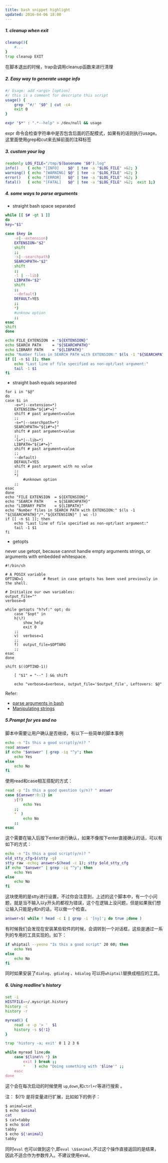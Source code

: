 ```yaml
---
title: bash snippet highlight
updated: 2016-04-06 18:00
---
```


##### 1. cleanup when exit

```bash
cleanup(){
	#...	
}
trap cleanup EXIT
```

在脚本退出的时候，trap会调用cleanup函数来进行清理


##### 2. Easy way to generate usage info

```bash
#/ Usage: add <args> [option]
#/ this is a comment for descripte this script
usage() {
	grep '^#/' "$0" | cut -c4-
	exit 0	
}

expr "$*" : ".*--help" > /dev/null && usage
```

expr 命令会检查字符串中是否包含后面的匹配模式，如果有的话则执行usage。这里面使用grep和cut来去掉前面的注释标签

##### 3. custom your log 

```bash
readonly LOG_FILE="/tmp/$(basename "$0").log"
info()	  { echo "[INFO]    $@" | tee -a "$LOG_FILE" >&2; }
warning() { echo "[WARNING] $@" | tee -a "$LOG_FILE" >&2; }
error()   { echo "[ERROR]   $@" | tee -a "$LOG_FILE" >&2; }
fatal()   { echo "[FATAL]   $@" | tee -a "$LOG_FILE" >&2;  exit 1;}
```

##### 4. some ways to parse arguments

+ straight bash space separated

```bash
while [[ $# -gt 1 ]]
do
key="$1"

case $key in 
	-e|--extension)
	EXTENSION="$2"
	shift
	;;
	-s|--searchpath)
	SEARCHPATH="$2"
	shift
	;;
	-l | --lib)
	LIBPATH="$2"
	shift
	;;
	--default)
	DEFAULT=YES
	;;
	*)
	#unknow option
	;;
esac
shift
done

echo FILE_EXTENSION  = "${EXTENSION}"
echo SEARCH PATH     = "${SEARCHPATH}"
echo LIBRARY PATH    = "${LIBPATH}"
echo "Number files in SEARCH PATH with EXTENSION:" $(ls -1 "${SEARCHPATH}"/*."${EXTENSION}" | wc -l)
if [[ -n $1 ]]; then
	echo "Last line of file specified as non-opt/last argument:"
	tail -1 $1
fi

```

+ straight bash equals separated

```
for i in "$@"
do
case $i in
	-e=*|--extension=*)
	EXTENSION="${i#*=}"
	shift # past argument=value
	;;
	-s=*|--searchpath=*)
	SEARCHPATH="${i#*=}"
	shift # past argument=value
	;;
	-l=*|--lib=*)
	LIBPATH="${i#*=}"
	shift # past argument=value
	;;
	--default)
	DEFAULT=YES
	shift # past argument with no value
	;;
	*)
		#unknown option
	;;
esac
done
echo "FILE EXTENSION  = ${EXTENSION}"
echo "SEARCH PATH     = ${SEARCHPATH}"
echo "LIBRARY PATH    = ${LIBPATH}"
echo "Number files in SEARCH PATH with EXTENSION:" $(ls -1 "${SEARCHPATH}"/*."${EXTENSION}" | wc -l)
if [[ -n $1 ]]; then
	echo "Last line of file specified as non-opt/last argument:"
	tail -1 $1
fi
```

+ getopts

never use getopt, because cannot handle empty arguments strings, or arguments with embedded whitespace.

```
#!/bin/sh

# A POSIX variable
OPTIND=1         # Reset in case getopts has been used previously in the shell.

# Initialize our own variables:
output_file=""
verbose=0

while getopts "h?vf:" opt; do
	case "$opt" in
	h|\?)
		show_help
		exit 0
	;;
	v)  verbose=1
	;;
	f)  output_file=$OPTARG
	;;
esac
done

shift $((OPTIND-1))

	[ "$1" = "--" ] && shift

	echo "verbose=$verbose, output_file='$output_file', Leftovers: $@"
```

Refer: 
+ [parse arguments in bash](http://stackoverflow.com/a/14203146/4168837)   
+ [Manipulating strings](http://tldp.org/LDP/abs/html/string-manipulation.html)


##### 5.Prompt for yes and no 
脚本中需要让用户确认是否继续，有以下一些简单的脚本事例

```bash
echo -n "Is this a good script(y/n)? "
read answer
if echo "$answer" | grep -iq "^y"; then
	echo Yes
else
	echo No
fi
```

使用read和case相互搭配的方式：

```bash
read -p "Is this a good question (y/n)? " answer
case ${answer:0:1} in
	y|Y) 
		echo Yes
	;;
	*  )
		echo No
	;;
esac
```

这个需要在输入后按下enter进行确认，如果不像按下enter直接确认的话，可以有如下的方式：

```bash
echo -n "Is this a good script(y/n)? "
old_stty_cfg=$(stty -g)
stty raw -echo; answer=$(head -c 1); stty $old_stty_cfg
if echo "$answer" | grep -iq "^y"; then
	echo Yes
else
	echo No
fi
```
这块使用的是stty进行设置，不过你会注意到，上述的这个脚本中，有一个小问题，就是当不输入以y开头的都视为错误，这个在逻辑上没问题，但是如果我们想让输入只能是y和n的话，可以做一个检查。

```bash
answer=$( while ! head -c 1 | grep -i '[ny]'; do true ;done )
```

有时候我们会发现在安装某些软件的时候，会调转到一个对话框，这些是通过一系列的专用的工具实现的。如下：

```bash
if whiptail --yesno "Is this a good script" 20 60; then
	echo Yes
else
	echo No
fi
```

同时如果安装了`dialog`、`gdialog` 、`kdialog` 可以将`whiptail`替换成相应的工具。


##### 6. Using  readline's history

```bash
set -i 
HISTFILE=~/.myscript.history
history -c 
history -r 

myread() {
	read -e -p '> '	 $1
	history -s ${!1}
}

trap 'history -a; exit' 0 1 2 3 6

while myread line;do
	case ${line%% *} in
		exit ) break ;; 
		*    ) echo "Doing something with '$line'" ;;
	easc
done
```

这个会在每次启动的时候使用 `up`,`down`,和`ctrl+r`等进行搜索 。

注： ${!1} 是将变量进行扩展，比如如下的例子：

```bash
$ animal=cat
$ echo $animal
cat
$ cat=tabby
$ echo $cat
tabby
$ echo ${!animal}
tabby
```

同时`eval` 也可以做到这个,即`eval \$$animal`,不过这个操作直接返回的是结果，因此不适合作为参数传入。不建议使用eval。


